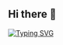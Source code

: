 ## Hi there 👋
[![Typing SVG](https://readme-typing-svg.demolab.com?font=Fira+Code&duration=4000&pause=600&center=true&vCenter=true&multiline=true&width=435&height=140&lines=%E5%B0%91%E5%B9%B4%E5%90%AC%E9%9B%A8%E6%AD%8C%E6%A5%BC%E4%B8%8A%EF%BC%8C%E7%BA%A2%E7%83%9B%E6%98%8F%E7%BD%97%E5%B8%90%E3%80%82;%E5%A3%AE%E5%B9%B4%E5%90%AC%E9%9B%A8%E5%AE%A2%E8%88%9F%E4%B8%AD%EF%BC%8C%E6%B1%9F%E9%98%94%E4%BA%91%E4%BD%8E%E3%80%81%E6%96%AD%E9%9B%81%E5%8F%AB%E8%A5%BF%E9%A3%8E%E3%80%82;%E8%80%8C%E4%BB%8A%E5%90%AC%E9%9B%A8%E5%83%A7%E5%BA%90%E4%B8%8B%EF%BC%8C%E9%AC%93%E5%B7%B2%E6%98%9F%E6%98%9F%E4%B9%9F%E3%80%82;%E6%82%B2%E6%AC%A2%E7%A6%BB%E5%90%88%E6%80%BB%E6%97%A0%E6%83%85%EF%BC%8C%E4%B8%80%E4%BB%BB%E9%98%B6%E5%89%8D%E3%80%81%E7%82%B9%E6%BB%B4%E5%88%B0%E5%A4%A9%E6%98%8E%E3%80%82)](https://git.io/typing-svg)
<!--
**BJKJKZHOU/BJKJKZHOU** is a ✨ _special_ ✨ repository because its `README.md` (this file) appears on your GitHub profile.

Here are some ideas to get you started:

- 🔭 I’m currently working on ...
- 🌱 I’m currently learning ...
- 👯 I’m looking to collaborate on ...
- 🤔 I’m looking for help with ...
- 💬 Ask me about ...
- 📫 How to reach me: ...
- 😄 Pronouns: ...
- ⚡ Fun fact: ...
-->
